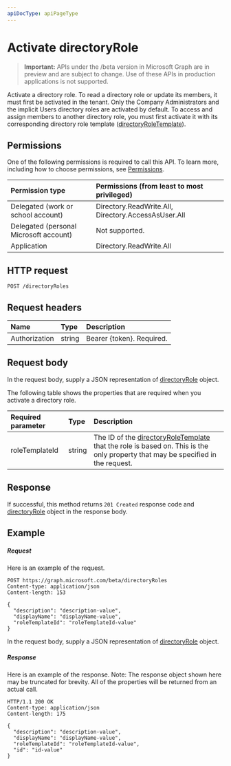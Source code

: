 ```yaml
---
apiDocType: apiPageType
---
```

# Activate directoryRole

> **Important:** APIs under the /beta version in Microsoft Graph are in preview and are subject to change. Use of these APIs in production applications is not supported.

Activate a directory role. To read a directory role or update its members, it must first be activated in the tenant. Only the Company Administrators  and the implicit Users directory roles are activated by default. To access and assign members to another directory role, you must first activate it with its corresponding directory role template ([directoryRoleTemplate](../resources/directoryroletemplate.md)).

## Permissions
One of the following permissions is required to call this API. To learn more, including how to choose permissions, see [Permissions](../../../concepts/permissions_reference.md).

|Permission type      | Permissions (from least to most privileged)              |
|:--------------------|:---------------------------------------------------------|
|Delegated (work or school account) | Directory.ReadWrite.All, Directory.AccessAsUser.All    |
|Delegated (personal Microsoft account) | Not supported.    |
|Application | Directory.ReadWrite.All |

## HTTP request
<!-- { "blockType": "ignored" } -->
```http
POST /directoryRoles

```
## Request headers
| Name       | Type | Description|
|:---------------|:--------|:----------|
| Authorization  | string  | Bearer {token}. Required. |

## Request body
In the request body, supply a JSON representation of [directoryRole](../resources/directoryrole.md) object.

The following table shows the properties that are required when you activate a directory role.

|Required parameter | Type | Description|
|:---------|:---------|:---------|
|roleTemplateId | string | The ID of the [directoryRoleTemplate](../resources/directoryroletemplate.md) that the role is based on. This is the only property that may be specified in the request.|

## Response

If successful, this method returns `201 Created` response code and [directoryRole](../resources/directoryrole.md) object in the response body.

## Example
##### Request
Here is an example of the request.
<!-- {
  "blockType": "request",
  "name": "create_directoryrole_from_directoryroles"
}-->
```http
POST https://graph.microsoft.com/beta/directoryRoles
Content-type: application/json
Content-length: 153

{
  "description": "description-value",
  "displayName": "displayName-value",
  "roleTemplateId": "roleTemplateId-value"
}
```
In the request body, supply a JSON representation of [directoryRole](../resources/directoryrole.md) object.
##### Response
Here is an example of the response. Note: The response object shown here may be truncated for brevity. All of the properties will be returned from an actual call.
<!-- {
  "blockType": "response",
  "truncated": true,
  "@odata.type": "microsoft.graph.directoryRole"
} -->
```http
HTTP/1.1 200 OK
Content-type: application/json
Content-length: 175

{
  "description": "description-value",
  "displayName": "displayName-value",
  "roleTemplateId": "roleTemplateId-value",
  "id": "id-value"
}
```

<!-- uuid: 8fcb5dbc-d5aa-4681-8e31-b001d5168d79
2015-10-25 14:57:30 UTC -->
<!-- {
  "type": "#page.annotation",
  "description": "Create directoryRole",
  "keywords": "",
  "section": "documentation",
  "tocPath": ""
}-->
